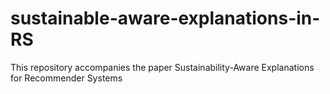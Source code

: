 # sustainable-aware-explanations-in-RS

This repository accompanies the paper Sustainability-Aware Explanations for Recommender Systems

##